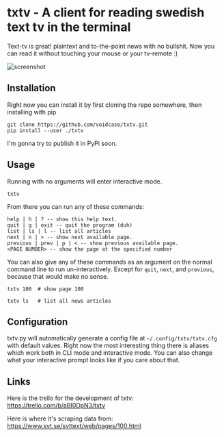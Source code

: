 # txtv - A client for reading swedish text tv in the terminal

Text-tv is great! plaintext and to-the-point news with no bullshit.
Now you can read it without touching your mouse or your tv-remote :)

![screenshot](https://raw.githubusercontent.com/voidcase/txtv/master/svtxtv_screenshot.png)

## Installation

Right now you can install it by first cloning the repo somewhere, then installing with pip

	git clone https://github.com/voidcase/txtv.git
	pip install --user ./txtv

I'm gonna try to publish it in PyPi soon.

## Usage

Running with no arguments will enter interactive mode.

	txtv

From there you can run any of these commands:

	help | h | ? -- show this help text.
	quit | q | exit -- quit the program (duh)
	list | ls | l -- list all articles
	next | n | > -- show next available page.
	previous | prev | p | < -- show previous available page.
	<PAGE NUMBER> -- show the page at the specified number

You can also give any of these commands as an argument on the normal command line to run un-interactively. Except for `quit`, `next`, and `previous`, because that would make no sense.

	txtv 100  # show page 100

	txtv ls   # list all news articles

## Configuration

txtv.py will automatically generate a config file at `~/.config/txtv/txtv.cfg` with default values.
Right now the most interesting thing there is aliases which work both in CLI mode and interactive mode. You can also change what your interactive prompt looks like if you care about that.

## Links

Here is the trello for the development of txtv: https://trello.com/b/aBI0DpN3/txtv

Here is where it's scraping data from: https://www.svt.se/svttext/web/pages/100.html
